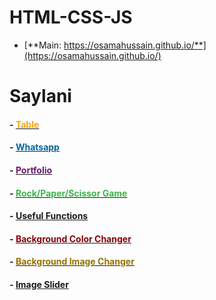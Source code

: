 # HTML-CSS-JS

- [**Main: https://osamahussain.github.io/**](https://osamahussain.github.io/)

# Saylani

#### **-** [<span style="color:orange;">Table</span>](./Saylani/Assignment-01/)

#### **-** [<span style="color:#0067A1;">Whatsapp</span>](./Saylani/Assignment-02/)

#### **-** [<span style="color:#6F1674;">Portfolio</span>](./Saylani/Assignment-03/)

#### **-** [<span style="color:#3DB54B;">Rock/Paper/Scissor Game</span>](./Saylani/Assignment-04/)

#### **-** [Useful Functions](./Saylani/Assignment-05/)

#### **-** [<span style="color:#8A0204;">Background Color Changer</span>](./Saylani/Assignment-06/)

#### **-** [<span style="color:#947300;">Background Image Changer</span>](./Saylani/Assignment-07/)

#### **-** [Image Slider](./Saylani/Assignment-08/)
